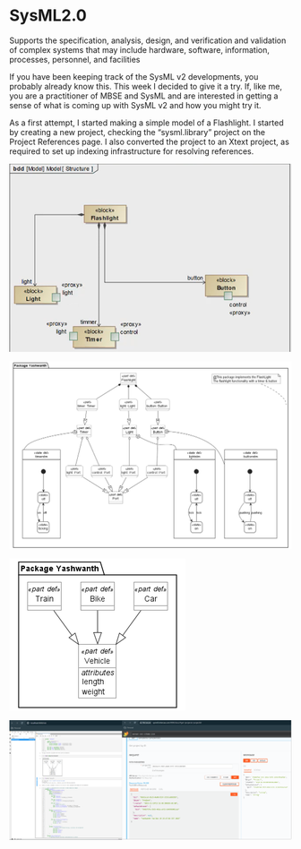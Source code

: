 # SysML2.0

Supports the specification, analysis, design, and verification and validation 
of complex systems that may include hardware, software, information, 
processes, personnel, and facilities

If you have been keeping track of the SysML v2 developments, you probably already know this. This week I decided to give it a try. If, like me, you are a practitioner of MBSE and SysML and are interested in getting a sense of what is coming up with SysML v2 and how you might try it.

As a first attempt, I started making a simple model of a Flashlight. I started by creating a new project, checking the “sysml.library” project on the Project References page. I also converted the project to an Xtext project, as required to set up indexing infrastructure for resolving references.

![](https://github.com/YashzAlphaGeek/SysML2.0/blob/master/Flashlight/FlashlightCameo.png)

![](https://github.com/YashzAlphaGeek/SysML2.0/blob/master/Flashlight/Flashlightv2.png)

![](https://github.com/YashzAlphaGeek/SysML2.0/blob/master/VehicleProject/VehicleProject.png)

![](https://github.com/YashzAlphaGeek/SysML2.0/blob/master/SysMLv2_Jupyter.png)


